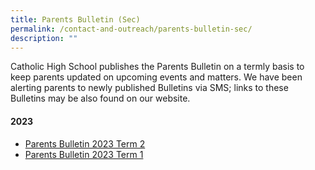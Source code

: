 ```yaml
---
title: Parents Bulletin (Sec)
permalink: /contact-and-outreach/parents-bulletin-sec/
description: ""
---
```

Catholic High School publishes the Parents Bulletin on a termly basis to keep parents updated on upcoming events and matters. We have been alerting parents to newly published Bulletins via SMS; links to these Bulletins may be also found on our website.
#### 2023
 * [Parents Bulletin 2023 Term 2](https://drive.google.com/file/d/1ADTZT0-YmsbpdjOy03Y_9wWa_HrLn-4r/view?usp=sharing)
 * [Parents Bulletin 2023 Term 1](https://drive.google.com/file/d/1NVeX5TzgPQr_R_v4daeiDxmMYSbzWTVx/view?usp=sharing)